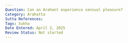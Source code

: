 ```yaml
---
Question: Can an Arahant experience sensual pleasure?
Category: Arahatta
Sutta References:
Tags: Sukha
Date Entered: April 2, 2025
Review Status: Not started
---
```

